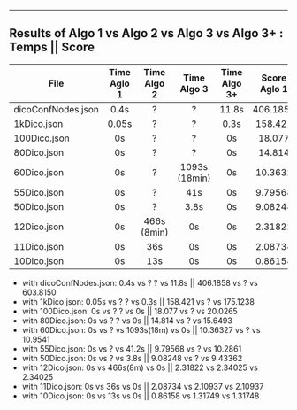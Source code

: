 ---------------------------------------------------------------------------------
 Results of Algo 1 vs Algo 2 vs Algo 3 vs Algo 3+ : Temps || Score       
---------------------------------------------------------------------------------

|    File            | Time Aglo 1 | Time Algo 2 | Time Algo 3 | Time Algo 3+ | Score Aglo 1 | Score Algo 2 | Score Algo 3 | Score Algo 3+  |
| ------------------ | :----: | :----:      | :----:        | :-----:   | :----:   | :----: | :----:   | :------: |
| dicoConfNodes.json | 0.4s   | ?           | ?             | 11.8s     | 406.1858 | ------ | ------   | 603.8150 |
| 1kDico.json        | 0.05s  | ?           | ?             | 0.3s      | 158.421  | ------ | ------   | 175.1238 |
| 100Dico.json       | 0s     | ?           | ?             | 0s        | 18.077   | ------ | ------   | 20.0265  |
| 80Dico.json        | 0s     | ?           | ?             | 0s        | 14.814   | ------ | ------   | 15.6493  |
| 60Dico.json        | 0s     | ?           | 1093s (18min) | 0s        | 10.3632  | ------ | 10.9541  | 10.9541  |
| 55Dico.json        | 0s     | ?           | 41s           | 0s        | 9.79568  | ------ | 10.2861  | 10.2861  |
| 50Dico.json        | 0s     | ?           | 3.8s          | 0s        | 9.08248  | ------ | 9.43362  | 9.43362  |
| 12Dico.json        | 0s     | 466s (8min) | 0s            | 0s        | 2.31822  | 2.34025 | 2.34025 | 2.34025  |
| 11Dico.json        | 0s     | 36s         | 0s            | 0s        | 2.08734  | 2.10937 | 2.10937 | 2.10937  |
| 10Dico.json        | 0s     | 13s         | 0s            | 0s        | 0.86158  | 1.31749 | 1.31749 | 1.31749  |


- with dicoConfNodes.json:    0.4s    vs ?   ?    vs 11.8s	    || 406.1858 vs    ?     vs 603.8150
- with 1kDico.json:           0.05s   vs ?   ?    vs 0.3s       || 158.421 	vs    ?     vs 175.1238
- with 100Dico.json:          0s      vs ?   ?    vs 0s			|| 18.077 	vs    ?     vs 20.0265
- with 80Dico.json:           0s      vs ?   ?	vs 0s	        || 14.814 	vs    ?     vs 15.6493
- with 60Dico.json:           0s      vs ? vs 1093s(18m) vs 0s	|| 10.36327 vs    ?     vs 10.9541
- with 55Dico.json:           0s      vs ? 		vs 41.2s	    || 9.79568  vs    ?     vs 10.2861
- with 50Dico.json:           0s      vs ? 		vs 3.8s	        || 9.08248  vs    ?     vs 9.43362
- with 12Dico.json:           0s      vs 466s(8m)	vs 0s       || 2.31822  vs 2.34025  vs 2.34025
- with 11Dico.json:           0s      vs 36s		vs 0s       || 2.08734  vs 2.10937  vs 2.10937 
- with 10Dico.json:           0s      vs 13s 		vs 0s       || 0.86158  vs 1.31749  vs 1.31748
